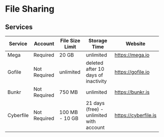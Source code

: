 # File Sharing

## Services

| Service   | Account      | File Size Limit | Storage Time                            | Website                 |
| --------- | ------------ | --------------- | --------------------------------------- | ----------------------- |
| Mega      | Required     | 20 GB           | unlimited                               | https://mega.io         |
| Gofile    | Not Required | unlimited       | deleted after 10 days of inactivity     | https://gofile.io       |
| Bunkr     | Not Required | 750 MB          | unlimited                               | https://bunkr.is        |
| Cyberfile | Not Required | 100 MB - 10 GB  | 21 days (free) - unlimited with account | https://cyberfile.is    |
